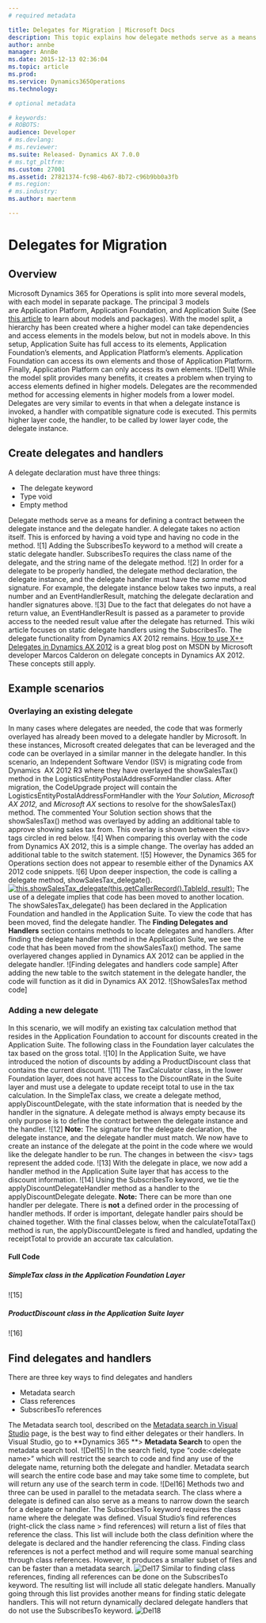 ```yaml
---
# required metadata

title: Delegates for Migration | Microsoft Docs
description: This topic explains how delegate methods serve as a means for defining a contract between the delegate instance and the delegate handler.
author: annbe
manager: AnnBe
ms.date: 2015-12-13 02:36:04
ms.topic: article
ms.prod: 
ms.service: Dynamics365Operations
ms.technology: 

# optional metadata

# keywords: 
# ROBOTS: 
audience: Developer
# ms.devlang: 
# ms.reviewer: 
ms.suite: Released- Dynamics AX 7.0.0
# ms.tgt_pltfrm: 
ms.custom: 27001
ms.assetid: 27821374-fc98-4b67-8b72-c96b9bb0a3fb
# ms.region: 
# ms.industry: 
ms.author: maertenm

---
```


# Delegates for Migration

Overview
--------

Microsoft Dynamics 365 for Operations is split into more several models, with each model in separate package. The principal 3 models are Application Platform, Application Foundation, and Application Suite (See [this article](http://ax.help.dynamics.com/en/wiki/models/) to learn about models and packages). With the model split, a hierarchy has been created where a higher model can take dependencies and access elements in the models below, but not in models above. In this setup, Application Suite has full access to its elements, Application Foundation’s elements, and Application Platform’s elements. Application Foundation can access its own elements and those of Application Platform. Finally, Application Platform can only access its own elements. ![Del1] While the model split provides many benefits, it creates a problem when trying to access elements defined in higher models. Delegates are the recommended method for accessing elements in higher models from a lower model. Delegates are very similar to events in that when a delegate instance is invoked, a handler with compatible signature code is executed. This permits higher layer code, the handler, to be called by lower layer code, the delegate instance.

## Create delegates and handlers
A delegate declaration must have three things:

-   The delegate keyword
-   Type void
-   Empty method

Delegate methods serve as a means for defining a contract between the delegate instance and the delegate handler. A delegate takes no action itself. This is enforced by having a void type and having no code in the method. ![1] Adding the SubscribesTo keyword to a method will create a static delegate handler. SubscribesTo requires the class name of the delegate, and the string name of the delegate method. ![2] In order for a delegate to be properly handled, the delegate method declaration, the delegate instance, and the delegate handler must have the *same* method signature. For example, the delegate instance below takes two inputs, a real number and an EventHandlerResult, matching the delegate declaration and handler signatures above. ![3] Due to the fact that delegates do not have a return value, an EventHandlerResult is passed as a parameter to provide access to the needed result value after the delegate has returned. This wiki article focuses on static delegate handlers using the SubscribesTo. The delegate functionality from Dynamics AX 2012 remains. [How to use X++ Delegates in Dynamics AX 2012](http://blogs.msdn.com/b/x/archive/2011/08/02/how-to-use-x-delegates-in-dynamics-ax-2012.aspx) is a great blog post on MSDN by Microsoft developer Marcos Calderon on delegate concepts in Dynamics AX 2012. These concepts still apply.

## Example scenarios
### Overlaying an existing delegate

In many cases where delegates are needed, the code that was formerly overlayed has already been moved to a delegate handler by Microsoft. In these instances, Microsoft created delegates that can be leveraged and the code can be overlayed in a similar manner in the delegate handler. In this scenario, an Independent Software Vendor (ISV) is migrating code from Dynamics  AX 2012 R3 where they have overlayed the showSalesTax() method in the LogisticsEntityPostalAddressFormHandler class. After migration, the CodeUpgrade project will contain the LogisticsEntityPostalAddressFormHandler with the *Your Solution*, *Microsoft AX 2012,* and *Microsoft AX* sections to resolve for the showSalesTax() method. The commented Your Solution section shows that the showSalesTax() method was overlayed by adding an additional table to approve showing sales tax from. This overlay is shown between the &lt;isv&gt; tags circled in red below. ![4] When comparing this overlay with the code from Dynamics AX 2012, this is a simple change. The overlay has added an additional table to the switch statement. ![5] However, the Dynamics 365 for Operations section does not appear to resemble either of the Dynamics AX 2012 code snippets. ![6] Upon deeper inspection, the code is calling a delegate method, showSalesTax\_delegate(). [![this.showSalesTax\_delegate(this.getCallerRecord().TableId, result);](media/showsalestax_delegate.png)](media/showsalestax_delegate.png) The use of a delegate implies that code has been moved to another location. The showSalesTax\_delegate() has been declared in the Application Foundation and handled in the Application Suite. To view the code that has been moved, find the delegate handler. The **Finding Delegates and Handlers** section contains methods to locate delegates and handlers. After finding the delegate handler method in the Application Suite, we see the code that has been moved from the showSalesTax() method. The same overlayered changes applied in Dynamics AX 2012 can be applied in the delegate handler. ![Finding delegates and handlers code sample] After adding the new table to the switch statement in the delegate handler, the code will function as it did in Dynamics AX 2012. ![ShowSalesTax method code]

### Adding a new delegate

In this scenario, we will modify an existing tax calculation method that resides in the Application Foundation to account for discounts created in the Application Suite. The following class in the Foundation layer calculates the tax based on the gross total. ![10] In the Application Suite, we have introduced the notion of discounts by adding a ProductDiscount class that contains the current discount. ![11] The TaxCalculator class, in the lower Foundation layer, does not have access to the DiscountRate in the Suite layer and must use a delegate to update receipt total to use in the tax calculation. In the SimpleTax class, we create a delegate method, applyDiscountDelegate, with the state information that is needed by the handler in the signature. A delegate method is always empty because its only purpose is to define the contract between the delegate instance and the handler. ![12] **Note:** The signature for the delegate declaration, the delegate instance, and the delegate handler must match. We now have to create an instance of the delegate at the point in the code where we would like the delegate handler to be run. The changes in between the &lt;isv&gt; tags represent the added code. ![13] With the delegate in place, we now add a handler method in the Application Suite layer that has access to the discount information. ![14] Using the SubscribesTo keyword, we tie the applyDiscountDelegateHandler method as a handler to the applyDiscountDelegate delegate. **Note:** There can be more than one handler per delegate. There is **not** a defined order in the processing of handler methods. If order is important, delegate handler pairs should be chained together. With the final classes below, when the calculateTotalTax() method is run, the applyDiscountDelegate is fired and handled, updating the receiptTotal to provide an accurate tax calculation.

#### Full Code

##### SimpleTax class in the Application Foundation Layer

![15]

##### ProductDiscount class in the Application Suite layer

![16]

## Find delegates and handlers
There are three key ways to find delegates and handlers

-   Metadata search
-   Class references
-   SubscribesTo references

The Metadata search tool, described on the [Metadata search in Visual Studio](https://ax.help.dynamics.com/en/wiki/metadata-search-in-visual-studio/) page, is the best way to find either delegates or their handlers. In Visual Studio, go to **Dynamics 365 **&gt; **Metadata Search** to open the metadata search tool. ![Del15] In the search field, type “code:&lt;delegate name&gt;” which will restrict the search to code and find any use of the delegate name, returning both the delegate and handler. Metadata search will search the entire code base and may take some time to complete, but will return any use of the search term in code. ![Del16] Methods two and three can be used in parallel to the metadata search. The class where a delegate is defined can also serve as a means to narrow down the search for a delegate or handler. The SubscribesTo keyword requires the class name where the delegate was defined. Visual Studio’s find references (right-click the class name &gt; find references) will return a list of files that reference the class. This list will include both the class definition where the delegate is declared and the handler referencing the class. Finding class references is not a perfect method and will require some manual searching through class references. However, it produces a smaller subset of files and can be faster than a metadata search. ![Del17](media/Del17-1024x300.png) Similar to finding class references, finding all references can be done on the SubscribesTo keyword. The resulting list will include all static delegate handlers. Manually going through this list provides another means for finding static delegate handlers. This will not return dynamically declared delegate handlers that do not use the SubscribesTo keyword. ![Del18](media/Del18-1024x328.png)

